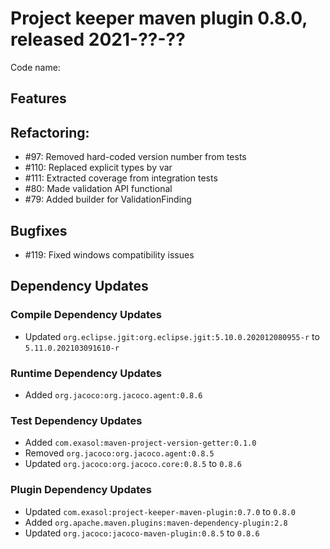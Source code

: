 # Project keeper maven plugin 0.8.0, released 2021-??-??

Code name:

## Features

## Refactoring:

* #97: Removed hard-coded version number from tests
* #110: Replaced explicit types by var
* #111: Extracted coverage from integration tests
* #80: Made validation API functional
* #79: Added builder for ValidationFinding

## Bugfixes

* #119: Fixed windows compatibility issues 

## Dependency Updates

### Compile Dependency Updates

* Updated `org.eclipse.jgit:org.eclipse.jgit:5.10.0.202012080955-r` to `5.11.0.202103091610-r`

### Runtime Dependency Updates

* Added `org.jacoco:org.jacoco.agent:0.8.6`

### Test Dependency Updates

* Added `com.exasol:maven-project-version-getter:0.1.0`
* Removed `org.jacoco:org.jacoco.agent:0.8.5`
* Updated `org.jacoco:org.jacoco.core:0.8.5` to `0.8.6`

### Plugin Dependency Updates

* Updated `com.exasol:project-keeper-maven-plugin:0.7.0` to `0.8.0`
* Added `org.apache.maven.plugins:maven-dependency-plugin:2.8`
* Updated `org.jacoco:jacoco-maven-plugin:0.8.5` to `0.8.6`

